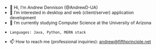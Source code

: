 - 👋 Hi, I’m Andrew Dennison (@AndrewD-UA)
- 👀 I’m interested in desktop and web (client/server) application development
- 🌱 I’m currently studying Computer Science at the University of Arizona
-     Languages: Java, Python, MERN stack
- 📫 How to reach me (professional inquiries): andrew@fifthprinciple.net

<!---
AndrewD-UA/AndrewD-UA is a ✨ special ✨ repository because its `README.md` (this file) appears on your GitHub profile.
You can click the Preview link to take a look at your changes.
--->
